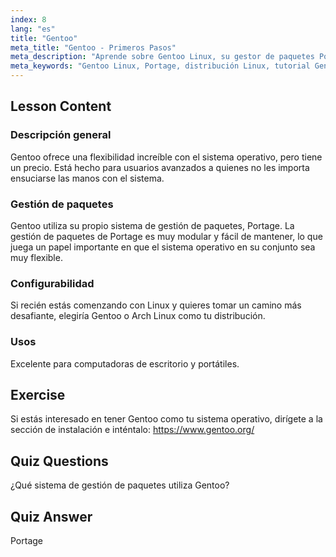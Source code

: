 ```yaml
---
index: 8
lang: "es"
title: "Gentoo"
meta_title: "Gentoo - Primeros Pasos"
meta_description: "Aprende sobre Gentoo Linux, su gestor de paquetes Portage y su alta configurabilidad. Descubre si esta distribución flexible es adecuada para tu viaje avanzado en Linux."
meta_keywords: "Gentoo Linux, Portage, distribución Linux, tutorial Gentoo, principiante Linux, guía Linux, configurabilidad Gentoo"
---
```


## Lesson Content

### Descripción general

Gentoo ofrece una flexibilidad increíble con el sistema operativo, pero tiene un precio. Está hecho para usuarios avanzados a quienes no les importa ensuciarse las manos con el sistema.

### Gestión de paquetes

Gentoo utiliza su propio sistema de gestión de paquetes, Portage. La gestión de paquetes de Portage es muy modular y fácil de mantener, lo que juega un papel importante en que el sistema operativo en su conjunto sea muy flexible.

### Configurabilidad

Si recién estás comenzando con Linux y quieres tomar un camino más desafiante, elegiría Gentoo o Arch Linux como tu distribución.

### Usos

Excelente para computadoras de escritorio y portátiles.

## Exercise

Si estás interesado en tener Gentoo como tu sistema operativo, dirígete a la sección de instalación e inténtalo: <https://www.gentoo.org/>

## Quiz Questions

¿Qué sistema de gestión de paquetes utiliza Gentoo?

## Quiz Answer

Portage
